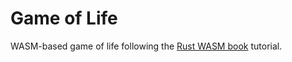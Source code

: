 Game of Life
============

WASM-based game of life following the [Rust WASM book](https://rustwasm.github.io/docs/book/introduction.html) tutorial.